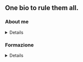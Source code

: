## One bio to rule them all.

### About me
<details><br>
  <!-- wp:paragraph -->
<p>Fin da piccolo ho sempre avuto una grossa passione per l'informatica. Crescendo, questa passione si è evoluta in una vera e propria ricerca di competenze in ambiti molto diversi tra di loro, che però mi permettessero di essere capace di sviluppare progetti in autonomia.</p>
<!-- /wp:paragraph -->

<!-- wp:paragraph -->
<p>Ho voluto quindi sfruttare questo sito come fosse un curriculum vitae della mia carriera informatica, mostrando sia il mio percorso accademico, sia i vari progetti che ho sviluppato od a cui ho partecipato.</p>
<!-- /wp:paragraph -->
</details>

### Formazione
<details></br>
**Java - Back End Development**
Corso completo riguardante lo sviluppo Java </br>
come scrivere un programma attraverso un linguaggio ad oggetti </br>
come implementarlo in un'applicazione web client-server. </br>
_Certificazione conseguita il: corso in corso_
</details>
